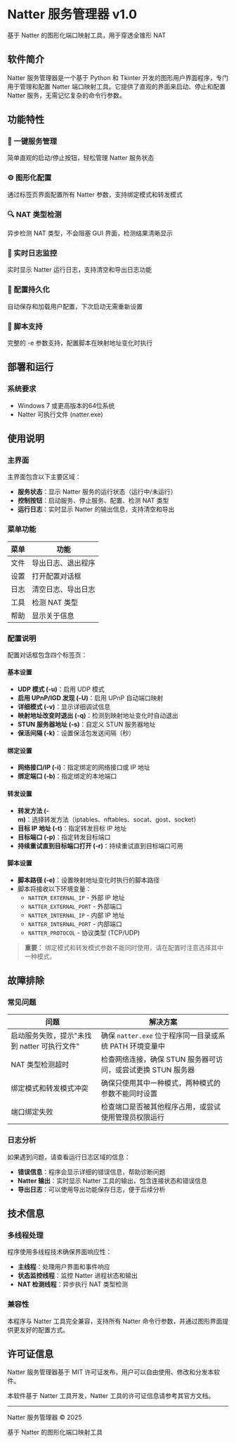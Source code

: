 # Natter 服务管理器 v1.0

基于 Natter 的图形化端口映射工具，用于穿透全锥形 NAT

## 软件简介

Natter 服务管理器是一个基于 Python 和 Tkinter 开发的图形用户界面程序，专门用于管理和配置 Natter 端口映射工具。它提供了直观的界面来启动、停止和配置 Natter 服务，无需记忆复杂的命令行参数。

## 功能特性

### 🚀 一键服务管理
简单直观的启动/停止按钮，轻松管理 Natter 服务状态

### ⚙️ 图形化配置
通过标签页界面配置所有 Natter 参数，支持绑定模式和转发模式

### 🔍 NAT 类型检测
异步检测 NAT 类型，不会阻塞 GUI 界面，检测结果清晰显示

### 📝 实时日志监控
实时显示 Natter 运行日志，支持清空和导出日志功能

### 🔄 配置持久化
自动保存和加载用户配置，下次启动无需重新设置

### 📁 脚本支持
完整的 -e 参数支持，配置脚本在映射地址变化时执行

## 部署和运行

### 系统要求
- Windows 7 或更高版本的64位系统
- Natter 可执行文件 (natter.exe)

## 使用说明

### 主界面
主界面包含以下主要区域：
- **服务状态**：显示 Natter 服务的运行状态（运行中/未运行）
- **控制按钮**：启动服务、停止服务、配置、检测 NAT 类型
- **运行日志**：实时显示 Natter 的输出信息，支持清空和导出

### 菜单功能

| 菜单 | 功能 |
|------|------|
| 文件 | 导出日志、退出程序 |
| 设置 | 打开配置对话框 |
| 日志 | 清空日志、导出日志 |
| 工具 | 检测 NAT 类型 |
| 帮助 | 显示关于信息 |

### 配置说明
配置对话框包含四个标签页：

#### 基本设置
- **UDP 模式 (-u)**：启用 UDP 模式
- **启用 UPnP/IGD 发现 (-U)**：启用 UPnP 自动端口映射
- **详细模式 (-v)**：显示详细调试信息
- **映射地址改变时退出 (-q)**：检测到映射地址变化时自动退出
- **STUN 服务器地址 (-s)**：自定义 STUN 服务器地址
- **保活间隔 (-k)**：设置保活包发送间隔（秒）

#### 绑定设置
- **网络接口/IP (-i)**：指定绑定的网络接口或 IP 地址
- **绑定端口 (-b)**：指定绑定的本地端口

#### 转发设置
- **转发方法 (-m)**：选择转发方法（iptables、nftables、socat、gost、socket）
- **目标 IP 地址 (-t)**：指定转发目标 IP 地址
- **目标端口 (-p)**：指定转发目标端口
- **持续重试直到目标端口打开 (-r)**：持续重试直到目标端口可用

#### 脚本设置
- **脚本路径 (-e)**：设置映射地址变化时执行的脚本路径
- 脚本将接收以下环境变量：
  - `NATTER_EXTERNAL_IP` - 外部 IP 地址
  - `NATTER_EXTERNAL_PORT` - 外部端口
  - `NATTER_INTERNAL_IP` - 内部 IP 地址
  - `NATTER_INTERNAL_PORT` - 内部端口
  - `NATTER_PROTOCOL` - 协议类型 (TCP/UDP)

> **重要：** 绑定模式和转发模式参数不能同时使用，请在配置时注意选择其中一种模式。

## 故障排除

### 常见问题

| 问题 | 解决方案 |
|------|----------|
| 启动服务失败，提示"未找到 natter 可执行文件" | 确保 `natter.exe` 位于程序同一目录或系统 PATH 环境变量中 |
| NAT 类型检测超时 | 检查网络连接，确保 STUN 服务器可访问，或尝试更换 STUN 服务器 |
| 绑定模式和转发模式冲突 | 确保只使用其中一种模式，两种模式的参数不能同时设置 |
| 端口绑定失败 | 检查端口是否被其他程序占用，或尝试使用管理员权限运行 |

### 日志分析
如果遇到问题，请查看运行日志区域的信息：
- **错误信息**：程序会显示详细的错误信息，帮助诊断问题
- **Natter 输出**：实时显示 Natter 工具的输出，包含连接状态和错误信息
- **导出日志**：可以使用导出功能保存日志，便于后续分析

## 技术信息

### 多线程处理
程序使用多线程技术确保界面响应性：
- **主线程**：处理用户界面和事件响应
- **状态监控线程**：监控 Natter 进程状态和输出
- **NAT 检测线程**：异步执行 NAT 类型检测

### 兼容性
本程序与 Natter 工具完全兼容，支持所有 Natter 命令行参数，并通过图形界面提供更友好的配置方式。

## 许可证信息

Natter 服务管理器基于 MIT 许可证发布，用户可以自由使用、修改和分发本软件。

本软件基于 Natter 工具开发，Natter 工具的许可证信息请参考其官方文档。

---

Natter 服务管理器 © 2025

基于 Natter 的图形化端口映射工具